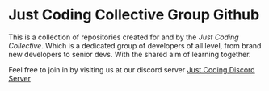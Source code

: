 # Just Coding Collective Group Github

This is a collection of repositories created for and by the *Just Coding Collective*. Which is a dedicated group of developers of all level, from brand new developers to senior devs. With the shared aim of learning together.

Feel free to join in by visiting us at our discord server [Just Coding Discord Server](https://discord.gg/p28m9v2MdF "Just Coding Discord Server")
